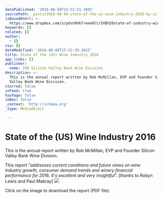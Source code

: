 ```yaml
---
datePublished: '2016-08-08T15:52:51.388Z'
sourcePath: _posts/2016-08-08-state-of-the-us-wine-industry-2016-by-silicon-valley-bank.md
isBasedOnUrl: >-
  https://www.dropbox.com/s/pdvn9hk7reee0lt/SVB%20state-of-industry-wine-report-2016.pdf?dl=0
keywords: []
related: []
author:
  - {}
via: {}
dateModified: '2016-08-08T15:52:39.362Z'
title: State of the (US) Wine Industry 2016
app_links: []
publisher:
  name: SVB Silicon Valley Bank Wine Division
description: >-
  This is the annual report written by Rob McMillan, EVP and Founder Silicon
  Valley Bank Wine Division.
starred: false
inFeed: true
hasPage: false
inNav: false
_context: 'http://schema.org'
_type: MediaObject

---
```

# State of the (US) Wine Industry 2016

This is the annual report written by Rob McMillan, EVP and Founder Silicon Valley Bank Wine Division.

This report "_addresses current conditions and future views on wine industry growth, consumer demand trends and winery financial performance for 2016\. It's excellent and very insightful_". \[thanks to Robyn Lewis and Paul Mabray\]
![](https://the-grid-user-content.s3-us-west-2.amazonaws.com/d1c88ae8-561b-4af7-b603-798b3412b42d.jpg)

Click on the image to download the report (PDF file).
